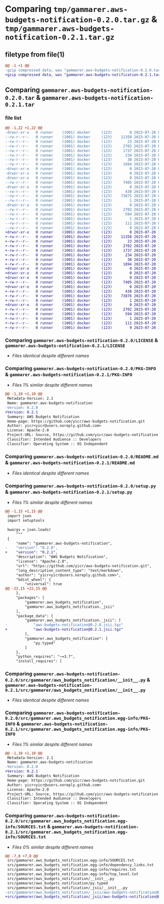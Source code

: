 # Comparing `tmp/gammarer.aws-budgets-notification-0.2.0.tar.gz` & `tmp/gammarer.aws-budgets-notification-0.2.1.tar.gz`

## filetype from file(1)

```diff
@@ -1 +1 @@
-gzip compressed data, was "gammarer.aws-budgets-notification-0.2.0.tar", last modified: Thu Jul 20 05:51:55 2023, max compression
+gzip compressed data, was "gammarer.aws-budgets-notification-0.2.1.tar", last modified: Thu Jul 20 19:19:30 2023, max compression
```

## Comparing `gammarer.aws-budgets-notification-0.2.0.tar` & `gammarer.aws-budgets-notification-0.2.1.tar`

### file list

```diff
@@ -1,22 +1,22 @@
-drwxr-xr-x   0 runner    (1001) docker     (123)        0 2023-07-20 05:51:55.907685 gammarer.aws-budgets-notification-0.2.0/
--rw-r--r--   0 runner    (1001) docker     (123)    11358 2023-07-20 05:51:44.000000 gammarer.aws-budgets-notification-0.2.0/LICENSE
--rw-r--r--   0 runner    (1001) docker     (123)       23 2023-07-20 05:51:44.000000 gammarer.aws-budgets-notification-0.2.0/MANIFEST.in
--rw-r--r--   0 runner    (1001) docker     (123)     2702 2023-07-20 05:51:55.907685 gammarer.aws-budgets-notification-0.2.0/PKG-INFO
--rw-r--r--   0 runner    (1001) docker     (123)     1737 2023-07-20 05:51:44.000000 gammarer.aws-budgets-notification-0.2.0/README.md
--rw-r--r--   0 runner    (1001) docker     (123)      234 2023-07-20 05:51:44.000000 gammarer.aws-budgets-notification-0.2.0/pyproject.toml
--rw-r--r--   0 runner    (1001) docker     (123)       38 2023-07-20 05:51:55.907685 gammarer.aws-budgets-notification-0.2.0/setup.cfg
--rw-r--r--   0 runner    (1001) docker     (123)     1894 2023-07-20 05:51:44.000000 gammarer.aws-budgets-notification-0.2.0/setup.py
-drwxr-xr-x   0 runner    (1001) docker     (123)        0 2023-07-20 05:51:55.903685 gammarer.aws-budgets-notification-0.2.0/src/
-drwxr-xr-x   0 runner    (1001) docker     (123)        0 2023-07-20 05:51:55.903685 gammarer.aws-budgets-notification-0.2.0/src/gammarer/
-drwxr-xr-x   0 runner    (1001) docker     (123)        0 2023-07-20 05:51:55.907685 gammarer.aws-budgets-notification-0.2.0/src/gammarer/aws_budgets_notification/
--rw-r--r--   0 runner    (1001) docker     (123)     7405 2023-07-20 05:51:44.000000 gammarer.aws-budgets-notification-0.2.0/src/gammarer/aws_budgets_notification/__init__.py
-drwxr-xr-x   0 runner    (1001) docker     (123)        0 2023-07-20 05:51:55.907685 gammarer.aws-budgets-notification-0.2.0/src/gammarer/aws_budgets_notification/_jsii/
--rw-r--r--   0 runner    (1001) docker     (123)      438 2023-07-20 05:51:44.000000 gammarer.aws-budgets-notification-0.2.0/src/gammarer/aws_budgets_notification/_jsii/__init__.py
--rw-r--r--   0 runner    (1001) docker     (123)    73875 2023-07-20 05:51:44.000000 gammarer.aws-budgets-notification-0.2.0/src/gammarer/aws_budgets_notification/_jsii/aws-budgets-notification@0.2.0.jsii.tgz
--rw-r--r--   0 runner    (1001) docker     (123)        1 2023-07-20 05:51:44.000000 gammarer.aws-budgets-notification-0.2.0/src/gammarer/aws_budgets_notification/py.typed
-drwxr-xr-x   0 runner    (1001) docker     (123)        0 2023-07-20 05:51:55.907685 gammarer.aws-budgets-notification-0.2.0/src/gammarer.aws_budgets_notification.egg-info/
--rw-r--r--   0 runner    (1001) docker     (123)     2702 2023-07-20 05:51:55.000000 gammarer.aws-budgets-notification-0.2.0/src/gammarer.aws_budgets_notification.egg-info/PKG-INFO
--rw-r--r--   0 runner    (1001) docker     (123)      594 2023-07-20 05:51:55.000000 gammarer.aws-budgets-notification-0.2.0/src/gammarer.aws_budgets_notification.egg-info/SOURCES.txt
--rw-r--r--   0 runner    (1001) docker     (123)        1 2023-07-20 05:51:55.000000 gammarer.aws-budgets-notification-0.2.0/src/gammarer.aws_budgets_notification.egg-info/dependency_links.txt
--rw-r--r--   0 runner    (1001) docker     (123)      111 2023-07-20 05:51:55.000000 gammarer.aws-budgets-notification-0.2.0/src/gammarer.aws_budgets_notification.egg-info/requires.txt
--rw-r--r--   0 runner    (1001) docker     (123)        9 2023-07-20 05:51:55.000000 gammarer.aws-budgets-notification-0.2.0/src/gammarer.aws_budgets_notification.egg-info/top_level.txt
+drwxr-xr-x   0 runner    (1001) docker     (123)        0 2023-07-20 19:19:30.614776 gammarer.aws-budgets-notification-0.2.1/
+-rw-r--r--   0 runner    (1001) docker     (123)    11358 2023-07-20 19:19:18.000000 gammarer.aws-budgets-notification-0.2.1/LICENSE
+-rw-r--r--   0 runner    (1001) docker     (123)       23 2023-07-20 19:19:18.000000 gammarer.aws-budgets-notification-0.2.1/MANIFEST.in
+-rw-r--r--   0 runner    (1001) docker     (123)     2702 2023-07-20 19:19:30.614776 gammarer.aws-budgets-notification-0.2.1/PKG-INFO
+-rw-r--r--   0 runner    (1001) docker     (123)     1737 2023-07-20 19:19:18.000000 gammarer.aws-budgets-notification-0.2.1/README.md
+-rw-r--r--   0 runner    (1001) docker     (123)      234 2023-07-20 19:19:18.000000 gammarer.aws-budgets-notification-0.2.1/pyproject.toml
+-rw-r--r--   0 runner    (1001) docker     (123)       38 2023-07-20 19:19:30.614776 gammarer.aws-budgets-notification-0.2.1/setup.cfg
+-rw-r--r--   0 runner    (1001) docker     (123)     1894 2023-07-20 19:19:18.000000 gammarer.aws-budgets-notification-0.2.1/setup.py
+drwxr-xr-x   0 runner    (1001) docker     (123)        0 2023-07-20 19:19:30.614776 gammarer.aws-budgets-notification-0.2.1/src/
+drwxr-xr-x   0 runner    (1001) docker     (123)        0 2023-07-20 19:19:30.614776 gammarer.aws-budgets-notification-0.2.1/src/gammarer/
+drwxr-xr-x   0 runner    (1001) docker     (123)        0 2023-07-20 19:19:30.614776 gammarer.aws-budgets-notification-0.2.1/src/gammarer/aws_budgets_notification/
+-rw-r--r--   0 runner    (1001) docker     (123)     7405 2023-07-20 19:19:18.000000 gammarer.aws-budgets-notification-0.2.1/src/gammarer/aws_budgets_notification/__init__.py
+drwxr-xr-x   0 runner    (1001) docker     (123)        0 2023-07-20 19:19:30.614776 gammarer.aws-budgets-notification-0.2.1/src/gammarer/aws_budgets_notification/_jsii/
+-rw-r--r--   0 runner    (1001) docker     (123)      438 2023-07-20 19:19:18.000000 gammarer.aws-budgets-notification-0.2.1/src/gammarer/aws_budgets_notification/_jsii/__init__.py
+-rw-r--r--   0 runner    (1001) docker     (123)    73876 2023-07-20 19:19:18.000000 gammarer.aws-budgets-notification-0.2.1/src/gammarer/aws_budgets_notification/_jsii/aws-budgets-notification@0.2.1.jsii.tgz
+-rw-r--r--   0 runner    (1001) docker     (123)        1 2023-07-20 19:19:18.000000 gammarer.aws-budgets-notification-0.2.1/src/gammarer/aws_budgets_notification/py.typed
+drwxr-xr-x   0 runner    (1001) docker     (123)        0 2023-07-20 19:19:30.614776 gammarer.aws-budgets-notification-0.2.1/src/gammarer.aws_budgets_notification.egg-info/
+-rw-r--r--   0 runner    (1001) docker     (123)     2702 2023-07-20 19:19:30.000000 gammarer.aws-budgets-notification-0.2.1/src/gammarer.aws_budgets_notification.egg-info/PKG-INFO
+-rw-r--r--   0 runner    (1001) docker     (123)      594 2023-07-20 19:19:30.000000 gammarer.aws-budgets-notification-0.2.1/src/gammarer.aws_budgets_notification.egg-info/SOURCES.txt
+-rw-r--r--   0 runner    (1001) docker     (123)        1 2023-07-20 19:19:30.000000 gammarer.aws-budgets-notification-0.2.1/src/gammarer.aws_budgets_notification.egg-info/dependency_links.txt
+-rw-r--r--   0 runner    (1001) docker     (123)      111 2023-07-20 19:19:30.000000 gammarer.aws-budgets-notification-0.2.1/src/gammarer.aws_budgets_notification.egg-info/requires.txt
+-rw-r--r--   0 runner    (1001) docker     (123)        9 2023-07-20 19:19:30.000000 gammarer.aws-budgets-notification-0.2.1/src/gammarer.aws_budgets_notification.egg-info/top_level.txt
```

### Comparing `gammarer.aws-budgets-notification-0.2.0/LICENSE` & `gammarer.aws-budgets-notification-0.2.1/LICENSE`

 * *Files identical despite different names*

### Comparing `gammarer.aws-budgets-notification-0.2.0/PKG-INFO` & `gammarer.aws-budgets-notification-0.2.1/PKG-INFO`

 * *Files 1% similar despite different names*

```diff
@@ -1,10 +1,10 @@
 Metadata-Version: 2.1
 Name: gammarer.aws-budgets-notification
-Version: 0.2.0
+Version: 0.2.1
 Summary: AWS Budgets Notification
 Home-page: https://github.com/yicr/aws-budgets-notification.git
 Author: yicr<yicr@users.noreply.github.com>
 License: Apache-2.0
 Project-URL: Source, https://github.com/yicr/aws-budgets-notification.git
 Classifier: Intended Audience :: Developers
 Classifier: Operating System :: OS Independent
```

### Comparing `gammarer.aws-budgets-notification-0.2.0/README.md` & `gammarer.aws-budgets-notification-0.2.1/README.md`

 * *Files identical despite different names*

### Comparing `gammarer.aws-budgets-notification-0.2.0/setup.py` & `gammarer.aws-budgets-notification-0.2.1/setup.py`

 * *Files 1% similar despite different names*

```diff
@@ -1,15 +1,15 @@
 import json
 import setuptools
 
 kwargs = json.loads(
     """
 {
     "name": "gammarer.aws-budgets-notification",
-    "version": "0.2.0",
+    "version": "0.2.1",
     "description": "AWS Budgets Notification",
     "license": "Apache-2.0",
     "url": "https://github.com/yicr/aws-budgets-notification.git",
     "long_description_content_type": "text/markdown",
     "author": "yicr<yicr@users.noreply.github.com>",
     "bdist_wheel": {
         "universal": true
@@ -22,15 +22,15 @@
     },
     "packages": [
         "gammarer.aws_budgets_notification",
         "gammarer.aws_budgets_notification._jsii"
     ],
     "package_data": {
         "gammarer.aws_budgets_notification._jsii": [
-            "aws-budgets-notification@0.2.0.jsii.tgz"
+            "aws-budgets-notification@0.2.1.jsii.tgz"
         ],
         "gammarer.aws_budgets_notification": [
             "py.typed"
         ]
     },
     "python_requires": "~=3.7",
     "install_requires": [
```

### Comparing `gammarer.aws-budgets-notification-0.2.0/src/gammarer/aws_budgets_notification/__init__.py` & `gammarer.aws-budgets-notification-0.2.1/src/gammarer/aws_budgets_notification/__init__.py`

 * *Files identical despite different names*

### Comparing `gammarer.aws-budgets-notification-0.2.0/src/gammarer.aws_budgets_notification.egg-info/PKG-INFO` & `gammarer.aws-budgets-notification-0.2.1/src/gammarer.aws_budgets_notification.egg-info/PKG-INFO`

 * *Files 1% similar despite different names*

```diff
@@ -1,10 +1,10 @@
 Metadata-Version: 2.1
 Name: gammarer.aws-budgets-notification
-Version: 0.2.0
+Version: 0.2.1
 Summary: AWS Budgets Notification
 Home-page: https://github.com/yicr/aws-budgets-notification.git
 Author: yicr<yicr@users.noreply.github.com>
 License: Apache-2.0
 Project-URL: Source, https://github.com/yicr/aws-budgets-notification.git
 Classifier: Intended Audience :: Developers
 Classifier: Operating System :: OS Independent
```

### Comparing `gammarer.aws-budgets-notification-0.2.0/src/gammarer.aws_budgets_notification.egg-info/SOURCES.txt` & `gammarer.aws-budgets-notification-0.2.1/src/gammarer.aws_budgets_notification.egg-info/SOURCES.txt`

 * *Files 0% similar despite different names*

```diff
@@ -7,8 +7,8 @@
 src/gammarer.aws_budgets_notification.egg-info/SOURCES.txt
 src/gammarer.aws_budgets_notification.egg-info/dependency_links.txt
 src/gammarer.aws_budgets_notification.egg-info/requires.txt
 src/gammarer.aws_budgets_notification.egg-info/top_level.txt
 src/gammarer/aws_budgets_notification/__init__.py
 src/gammarer/aws_budgets_notification/py.typed
 src/gammarer/aws_budgets_notification/_jsii/__init__.py
-src/gammarer/aws_budgets_notification/_jsii/aws-budgets-notification@0.2.0.jsii.tgz
+src/gammarer/aws_budgets_notification/_jsii/aws-budgets-notification@0.2.1.jsii.tgz
```


